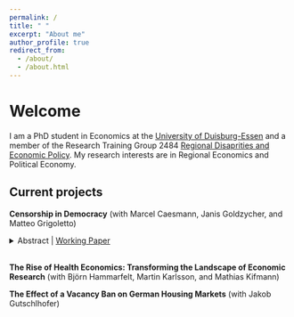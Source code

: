 ```yaml
---
permalink: /
title: " "
excerpt: "About me"
author_profile: true
redirect_from: 
  - /about/
  - /about.html
---
```


# Welcome
I am a PhD student in Economics at the [University of Duisburg-Essen](https://www.vwl.msm.uni-due.de/en/home/) and a member of the Research Training Group 2484 [Regional Disaprities and Economic Policy](https://www.regional-disparities.de/). My research interests are in Regional Economics and Political Economy.

## Current projects
**Censorship in Democracy** (with Marcel Caesmann, Janis Goldzycher, and Matteo Grigoletto)
<details>
<summary>Abstract | <a href="https://www.zora.uzh.ch/id/eprint/260103/1/econwp446.pdf">Working Paper</a> </summary>
The spread of propaganda, misinformation, and biased narratives from autocratic regimes, especially on social media, is a growing concern in many democracies. Can censorship be an effective tool to curb the spread of such slanted narratives? In this paper, we study the European Union’s ban on Russian state-led news outlets after the 2022 Russian invasion of Ukraine. We analyze 775,616 tweets from 133,276 users on Twitter/X, employing a difference-in-differences strategy. We show that the ban reduced pro-Russian slant among users who had previously directly interacted with banned outlets. The impact is most pronounced among users with the highest pre-ban slant levels. However, this effect was short-lived, with slant returning to its pre-ban levels within two weeks post-enforcement. Additionally, we find a detectable albeit less pronounced indirect effect on users who had not directly interacted with the outlets before the ban. We provide evidence that other suppliers of propaganda may have actively sought to mitigate the ban's influence by intensifying their activity, effectively counteracting the persistence and reach of the ban.
</details>
<br>

**The Rise of Health Economics: Transforming the Landscape of Economic Research** (with Björn Hammarfelt, Martin Karlsson, and Mathias Kifmann)

**The Effect of a Vacancy Ban on German Housing Markets** (with Jakob Gutschlhofer)